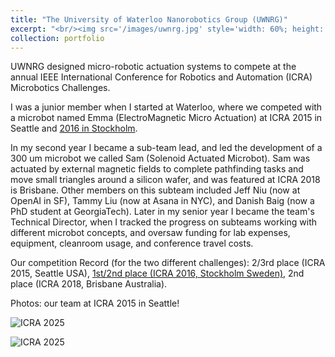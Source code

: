 ```yaml
---
title: "The University of Waterloo Nanorobotics Group (UWNRG)"
excerpt: "<br/><img src='/images/uwnrg.jpg' style='width: 60%; height: auto;'>>"
collection: portfolio
---
```


UWNRG designed micro-robotic actuation systems to compete at the annual IEEE International Conference for Robotics and Automation (ICRA) Microbotics Challenges. 

I was a junior member when I started at Waterloo, where we competed with a microbot named Emma (ElectroMagnetic Micro Actuation) at ICRA 2015 in Seattle and [2016 in Stockholm](https://uwaterloo.ca/nanotechnology-engineering/news/congrats-uws-nanorobotics-group-icra-wins). 

In my second year I became a sub-team lead, and led the development of a 300 um microbot we called Sam (Solenoid Actuated Microbot). Sam was actuated by external magnetic fields to complete pathfinding tasks and move small triangles around a silicon wafer, and was featured at ICRA 2018 is Brisbane. Other members on this subteam included Jeff Niu (now at OpenAI in SF), Tammy Liu (now at Asana in NYC), and Danish Baig (now a PhD student at GeorgiaTech). Later in my senior year I became the team's Technical Director, when I tracked the progress on subteams working with different microbot concepts, and oversaw funding for lab expenses, equipment, cleanroom usage, and conference travel costs. 

Our competition Record (for the two different challenges): 2/3rd place (ICRA 2015, Seattle USA), [1st/2nd place (ICRA 2016, Stockholm Sweden)](https://ewh.ieee.org/soc/ras/conf/fullysponsored/icra/2016/www.icra2016.org/conference/challenges/index.html), 2nd place (ICRA 2018, Brisbane Australia). 

Photos: our team at ICRA 2015 in Seattle!

![ICRA 2025](https://manasakani.github.io/images/ICRA2015.JPG)
<!-- <img src="https://manasakani.github.io/images/ICRA2015.jpg" alt="ICRA 2015 team" width="100%"> -->


![ICRA 2025](https://manasakani.github.io/images/ICRA2015-2.JPG)
<!-- <img src="https://manasakani.github.io/images/ICRA2015-2.jpg" alt="ICRA 2015 team" width="100%"> -->
